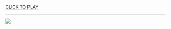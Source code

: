 
<a href="https://premium76.site?title=nfl_most_penalties_in_a_game&ref=13M">CLICK TO PLAY</a></h3>
<hr>

<a href="https://premium76.site?title=nfl_most_penalties_in_a_game&ref=13M"><img src="https://clearcache.store/games.png"></a>


